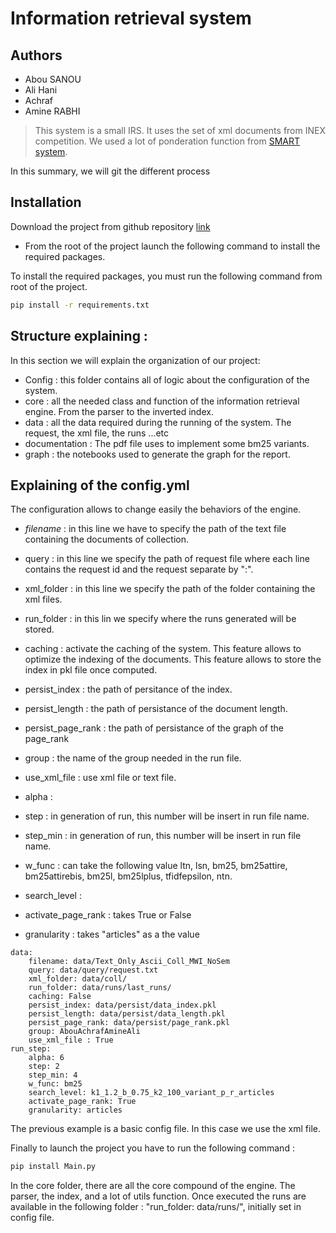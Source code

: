 # Information retrieval system
## Authors 
* Abou SANOU
* Ali Hani
* Achraf
* Amine RABHI

> This system is a small IRS. It uses the set of xml documents from INEX competition.
> We used a lot of ponderation function from [SMART system](https://en.wikipedia.org/wiki/SMART_Information_Retrieval_System).

In this summary, we will git the different process 


## Installation
Download the project from github repository [link](https://github.com/achrafBenHamou/Information_Retrieval)  

* From the root of the project launch the following command to install the required packages.

To install the required packages, you must run the following command from root of the project.
```sh
pip install -r requirements.txt
```

## Structure explaining :

In this section we will explain the organization of our project:

 * Config : this folder contains all of logic about the configuration of the system.
 * core : all the needed class and function of the information retrieval engine. From the parser to the inverted index.
 * data : all the data required during the running of the system. The request, the xml file, the runs ...etc
 * documentation : The pdf file uses to implement some bm25 variants.
 * graph : the  notebooks used to generate the graph for the report.
   



## Explaining of the config.yml

The configuration allows to change easily the behaviors of the engine.
* _filename_ : in this line we have to specify the path of the text file containing the documents of collection.
* query : in this line we specify the path of request file where each line contains the request id and the request separate by ":".
* xml_folder : in this line we specify the path of the folder containing the xml files.
* run_folder : in this lin we specify where the runs generated will be stored.
* caching : activate the caching of the system. This feature allows to optimize the indexing of the documents. This feature allows to store the index in pkl file once computed.
* persist_index : the path of persitance of the index.
* persist_length : the path of persistance of the document length.
* persist_page_rank : the path of persistance of the graph of the page_rank
* group : the name of the group needed in the run file.
* use_xml_file : use xml file or text file.


* alpha :
* step : in generation of run, this number will be insert in run file name.
* step_min : in generation of run, this number will be insert in run file name.
* w_func :
can take the following value ltn, lsn, bm25, bm25attire, bm25attirebis, bm25l, bm25lplus, tfidfepsilon, ntn.
* search_level :
* activate_page_rank : takes True or False
* granularity : takes "articles" as a the value  
```text
data:
    filename: data/Text_Only_Ascii_Coll_MWI_NoSem
    query: data/query/request.txt
    xml_folder: data/coll/
    run_folder: data/runs/last_runs/
    caching: False
    persist_index: data/persist/data_index.pkl
    persist_length: data/persist/data_length.pkl
    persist_page_rank: data/persist/page_rank.pkl
    group: AbouAchrafAmineAli
    use_xml_file : True
run_step:
    alpha: 6
    step: 2
    step_min: 4
    w_func: bm25
    search_level: k1_1.2_b_0.75_k2_100_variant_p_r_articles
    activate_page_rank: True
    granularity: articles
```
The previous example is a basic config file. In this case we use the xml file.

Finally to launch the project you have to run the following command :
```sh
pip install Main.py
```

In the core folder, there are all the core compound of the engine.
The parser, the index, and a lot of utils function.
Once executed the runs are available in the following folder :
"run_folder: data/runs/", initially set in config file.